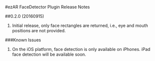 #ezAR FaceDetector Plugin Release Notes

##0.2.0 (20160915)
1. Initial release, only face rectangles are returned, i.e., eye and mouth positions are not provided.


###Known Issues
1. On the iOS platform, face detection is only available on iPhones. iPad face detection will be available soon.

